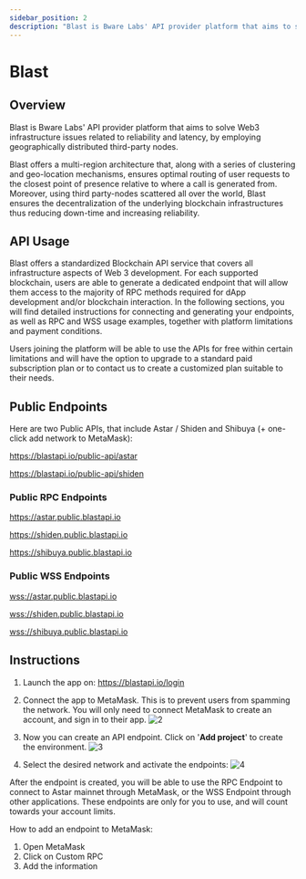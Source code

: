 ```yaml
---
sidebar_position: 2
description: "Blast is Bware Labs' API provider platform that aims to solve Web 3 infrastructure issues related to reliability and latency, by employing geographically distributed third-party nodes."
---
```


# Blast

## Overview

Blast is Bware Labs' API provider platform that aims to solve Web3 infrastructure issues related to reliability and latency, by employing geographically distributed third-party nodes.

Blast offers a multi-region architecture that, along with a series of clustering and geo-location mechanisms, ensures optimal routing of user requests to the closest point of presence relative to where a call is generated from. Moreover, using third party-nodes scattered all over the world, Blast ensures the decentralization of the underlying blockchain infrastructures thus reducing down-time and increasing reliability.

## API Usage

Blast offers a standardized Blockchain API service that covers all infrastructure aspects of Web 3 development. For each supported blockchain, users are able to generate a dedicated endpoint that will allow them access to the majority of RPC methods required for dApp development and/or blockchain interaction. In the following sections, you will find detailed instructions for connecting and generating your endpoints, as well as RPC and WSS usage examples, together with platform limitations and payment conditions.

Users joining the platform will be able to use the APIs for free within certain limitations and will have the option to upgrade to a standard paid subscription plan or to contact us to create a customized plan suitable to their needs.

## Public Endpoints

Here are two Public APIs, that include Astar / Shiden and Shibuya (+ one-click add network to MetaMask):

<https://blastapi.io/public-api/astar>

<https://blastapi.io/public-api/shiden>

### Public RPC Endpoints

<https://astar.public.blastapi.io>

<https://shiden.public.blastapi.io>

<https://shibuya.public.blastapi.io>

### Public WSS Endpoints

<wss://astar.public.blastapi.io>

<wss://shiden.public.blastapi.io>

<wss://shibuya.public.blastapi.io>

## Instructions

1. Launch the app on: <https://blastapi.io/login>
2. Connect the app to MetaMask. This is to prevent users from spamming the network. You will only need to connect MetaMask to create an account, and sign in to their app.
![2](img/2.png)

3. Now you can create an API endpoint. Click on '**Add project**' to create the environment.
![3](img/3.png)

4. Select the desired network and activate the endpoints:
![4](img/4.png)

After the endpoint is created, you will be able to use the RPC Endpoint to connect to Astar mainnet through MetaMask, or the WSS Endpoint through other applications. These endpoints are only for you to use, and will count towards your account limits.

How to add an endpoint to MetaMask:

1. Open MetaMask
2. Click on Custom RPC
3. Add the information
